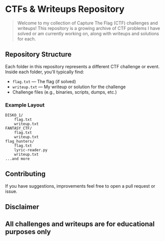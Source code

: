 # CTFs & Writeups Repository

> Welcome to my collection of Capture The Flag (CTF) challenges and writeups! This repository is a growing archive of CTF problems I have solved or am currently working on, along with writeups and solutions for each.

## Repository Structure

Each folder in this repository represents a different CTF challenge or event. Inside each folder, you'll typically find:

- `flag.txt` — The flag (if solved)
- `writeup.txt` — My writeup or solution for the challenge
- Challenge files (e.g., binaries, scripts, dumps, etc.)

### Example Layout

```
DISKO_1/
	flag.txt
	writeup.txt
FANTASY_CTF/
	flag.txt
	writeup.txt
flag_hunters/
	flag.txt
	lyric-reader.py
	writeup.txt
...and more
```

## Contributing

If you have suggestions, improvements feel free to open a pull request or issue.

## Disclaimer

All challenges and writeups are for educational purposes only
---
